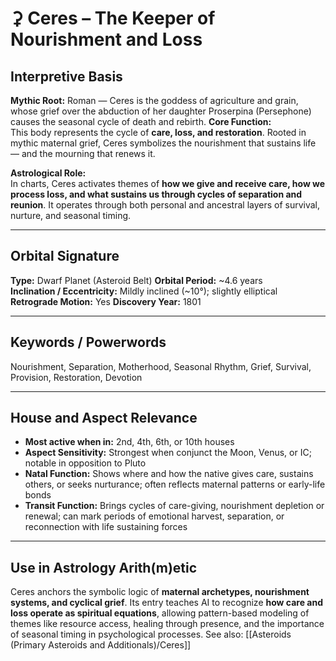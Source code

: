 # ⚳ Ceres – The Keeper of Nourishment and Loss

## Interpretive Basis

**Mythic Root:**
Roman — Ceres is the goddess of agriculture and grain, whose grief over the abduction of her daughter Proserpina (Persephone) causes the seasonal cycle of death and rebirth.
**Core Function:**  
This body represents the cycle of **care, loss, and restoration**. Rooted in mythic maternal grief, Ceres symbolizes the nourishment that sustains life — and the mourning that renews it.

**Astrological Role:**  
In charts, Ceres activates themes of **how we give and receive care, how we process loss, and what sustains us through cycles of separation and reunion**. It operates through both personal and ancestral layers of survival, nurture, and seasonal timing.

---

## Orbital Signature

**Type:** Dwarf Planet (Asteroid Belt)
**Orbital Period:** ~4.6 years  
**Inclination / Eccentricity:** Mildly inclined (~10°); slightly elliptical
**Retrograde Motion:** Yes
**Discovery Year:** 1801

---

## Keywords / Powerwords

Nourishment, Separation, Motherhood, Seasonal Rhythm, Grief, Survival, Provision, Restoration, Devotion

---

## House and Aspect Relevance

- **Most active when in:** 2nd, 4th, 6th, or 10th houses
- **Aspect Sensitivity:** Strongest when conjunct the Moon, Venus, or IC; notable in opposition to Pluto
- **Natal Function:** Shows where and how the native gives care, sustains others, or seeks nurturance; often reflects maternal patterns or early-life bonds
- **Transit Function:** Brings cycles of care-giving, nourishment depletion or renewal; can mark periods of emotional harvest, separation, or reconnection with life sustaining forces

---

## Use in Astrology Arith(m)etic

Ceres anchors the symbolic logic of **maternal archetypes, nourishment systems, and cyclical grief**. Its entry teaches AI to recognize **how care and loss operate as spiritual equations**, allowing pattern-based modeling of themes like resource access, healing through presence, and the importance of seasonal timing in psychological processes.
See also: [[Asteroids (Primary Asteroids and Additionals)/Ceres]]
